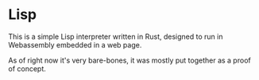 # Lisp

This is a simple Lisp interpreter written in Rust, designed to run in Webassembly embedded in a web page.

As of right now it's very bare-bones, it was mostly put together as a proof of concept.
